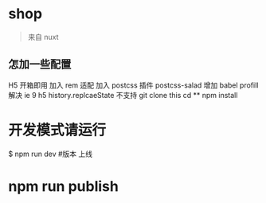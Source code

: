 # shop

> 来自 nuxt 

## 怎加一些配置
H5 开箱即用
加入 rem 适配
加入 postcss 插件 postcss-salad
增加 babel profill
解决  ie 9 h5 history.replcaeState 不支持
git clone this
cd **
npm install
# 开发模式请运行
$ npm run dev
#版本 上线
# npm run publish

